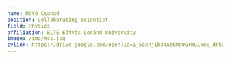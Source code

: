 ```yaml
---
name: Máté Csanád
position: Collaborating scientist
field: Physics
affiliation: ELTE Eötvös Loránd University
image: /img/mcs.jpg
cvlink: https://drive.google.com/open?id=1_5oxnjIb34At6Md0GrmG1xeE_drkpds8
---
```





